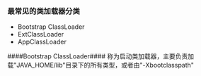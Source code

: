 ### 最常见的类加载器分类 ###
* Bootstrap ClassLoader
* ExtClassLoader
* AppClassLoader

####Bootstrap ClassLoader####
称为启动类加载器，主要负责加载"JAVA_HOME/lib"目录下的所有类型，或者由"-Xbootclasspath"